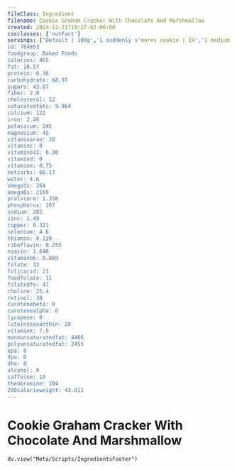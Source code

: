 ```yaml
---
fileClass: Ingredient
filename: Cookie Graham Cracker With Chocolate And Marshmallow
created: 2024-12-21T19:27:02-06:00
cssclasses: ['nutFact']
servings: ['Default | 100g','1 suddenly s'mores cookie | 19','1 medium s'mores cookie | 42','1 large s'mores cookie | 84','1 bar | 22']
id: 784853
foodgroup: Baked Foods
calories: 465
fat: 18.57
protein: 6.36
carbohydrate: 68.97
sugars: 43.87
fiber: 2.8
cholesterol: 12
saturatedfats: 9.964
calcium: 122
iron: 2.46
potassium: 245
magnesium: 45
vitaminarae: 30
vitaminc: 0
vitaminb12: 0.38
vitamind: 0
vitamine: 0.75
netcarbs: 66.17
water: 4.6
omega3s: 264
omega6s: 2169
pralscore: 1.356
phosphorus: 167
sodium: 202
zinc: 1.49
copper: 0.321
selenium: 4.6
thiamin: 0.139
riboflavin: 0.255
niacin: 1.648
vitaminb6: 0.069
folate: 33
folicacid: 21
foodfolate: 11
folatedfe: 47
choline: 25.4
retinol: 30
carotenebeta: 0
carotenealpha: 0
lycopene: 0
luteinzeaxanthin: 28
vitamink: 7.5
monounsaturatedfat: 4486
polyunsaturatedfat: 2455
epa: 0
dpa: 0
dha: 0
alcohol: 0
caffeine: 10
theobromine: 104
200calorieweight: 43.011
---
```


# Cookie Graham Cracker With Chocolate And Marshmallow

```dataviewjs
dv.view("Meta/Scripts/IngredientsFooter")
```